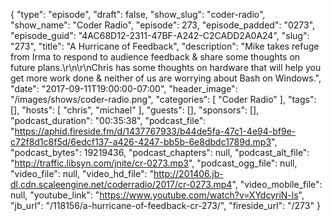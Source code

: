 {
  "type": "episode",
  "draft": false,
  "show_slug": "coder-radio",
  "show_name": "Coder Radio",
  "episode": 273,
  "episode_padded": "0273",
  "episode_guid": "4AC68D12-2311-47BF-A242-C2CADD2A0A24",
  "slug": "273",
  "title": "A Hurricane of Feedback",
  "description": "Mike takes refuge from Irma to respond to audience feedback & share some thoughts on future plans.\r\n\r\nChris has some thoughts on hardware that will help you get more work done & neither of us are worrying about Bash on Windows.",
  "date": "2017-09-11T19:00:00-07:00",
  "header_image": "/images/shows/coder-radio.png",
  "categories": [
    "Coder Radio"
  ],
  "tags": [],
  "hosts": [
    "chris",
    "michael"
  ],
  "guests": [],
  "sponsors": [],
  "podcast_duration": "00:35:38",
  "podcast_file": "https://aphid.fireside.fm/d/1437767933/b44de5fa-47c1-4e94-bf9e-c72f8d1c8f5d/6edcf137-a426-4247-bb5b-6e8dbdc1789d.mp3",
  "podcast_bytes": 19219436,
  "podcast_chapters": null,
  "podcast_alt_file": "http://traffic.libsyn.com/jnite/cr-0273.mp3",
  "podcast_ogg_file": null,
  "video_file": null,
  "video_hd_file": "http://201406.jb-dl.cdn.scaleengine.net/coderradio/2017/cr-0273.mp4",
  "video_mobile_file": null,
  "youtube_link": "https://www.youtube.com/watch?v=XYdcyriN-ls",
  "jb_url": "/118156/a-hurricane-of-feedback-cr-273/",
  "fireside_url": "/273"
}

